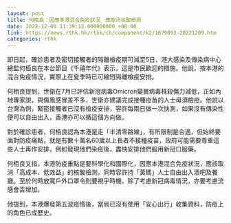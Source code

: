 ```yaml
---
layout: post
title: 何栢良：因應本港混合免疫狀況　應取消核酸檢測
date: 2022-12-09 11:39:12.000000000 +08:00
link: https://news.rthk.hk/rthk/ch/component/k2/1679093-20221209.htm
categories: rthk
---
```


即日起，確診患者及密切接觸者的隔離檢疫期可減至5日，港大感染及傳染病中心總監何栢良在本台節目《千禧年代》表示，這是市民歡迎的措施。他說，按本港的混合免疫情況，實際上在夏季時已可縮短隔離檢疫安排。

何栢良提到，世衛在7月已評估新冠病毒Omicron變異病毒株殺傷力減低，正如內地專家說，與傷風感冒差不多，世衛亦建議完成接種疫苗的人士毋須檢疫。他說以台灣為例，緊密接觸者已沒有檢疫安排，容許每兩日做一次快測，如果沒有傳染性便可以自由出入，香港亦可以循這個方向做。

對於確診患者，何栢良認為本港是走「半清零路線」，有所限制是合適，但始終要面對防疫痛點，就是有數十萬名60歲以上長者不接種疫苗，政府可能需要尊重這些人士再作安排，例如發現他們染疫後，盡快安排他們服用新冠口服藥。

何栢良又指，本港防疫重點是要科學化和國際化，因應本港混合免疫狀況，應該取消「高成本、低效益」的核酸檢測，同時容許持「黃碼」人士自由出入酒吧及餐廳。至於何時放寬戶外口罩令則要視乎時機，除了考慮新冠病毒情況，亦要考慮流感會否增加。

他提到，本港爆發第五波疫情後，當局已沒有使用「安心出行」收集資料，防疫上的角色已成歷史。
